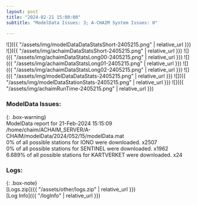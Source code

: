 ```yaml
---
layout: post
title: "2024-02-21 15:00:00"
subtitle: "ModelData Issues: 3; A-CHAIM System Issues: 0"

---
```


![]({{ "/assets/img/modelDataDataStatsShort-2405215.png" | relative_url }})
![]({{ "/assets/img/achaimDataStatsShort-2405215.png" | relative_url }})
![]({{ "/assets/img/achaimDataStatsLong00-2405215.png" | relative_url }})
![]({{ "/assets/img/achaimDataStatsLong01-2405215.png" | relative_url }})
![]({{ "/assets/img/achaimDataStatsLong02-2405215.png" | relative_url }})
![]({{ "/assets/img/modelDataDataStats-2405215.png" | relative_url }})
![]({{ "/assets/img/modelDataStationStats-2405215.png" | relative_url }})
![]({{ "/assets/img/achaimRunTime-2405215.png" | relative_url }})


### ModelData Issues:  
  
{: .box-warning}  
 ModelData report for 21-Feb-2024 15:15:09   
 /home/chaim/ACHAIM_SERVER/A-CHAIM/modelData/2024/052/15/modelData.mat   
 0% of all possible stations for IONO were downloaded. x2507   
 0% of all possible stations for SENTINEL were downloaded. x1962   
 6.689% of all possible stations for KARTVERKET were downloaded. x24   
  


### Logs:  
  
{: .box-note}  
[Logs.zip]({{ "/assets/other/logs.zip" | relative_url }})  
[Log Info]({{ "/logInfo" | relative_url }})  
